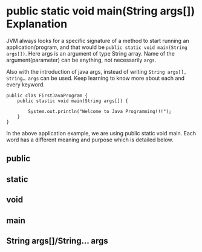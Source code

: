 # public static void main(String args[]) Explanation

JVM always looks for a specific signature of a method to start running an application/program, and that would be ```public static void main(String args[])```. Here args is an argument of type String array. Name of the argument(parameter) can be anything, not necessarily ```args```.

Also with the introduction of java args, instead of writing ```String args[], String… args``` can be used. Keep learning to know more about each and every keyword.


```
public clas FirstJavaProgram {
    public stastic void main(String args[]) {
        
        System.out.println("Welcome to Java Programming!!!");
    }
}
```
In the above application example, we are using public static void main. Each word has a different meaning and purpose which is detailed below.


## public
## static
## void
## main
## String args[]/String... args
